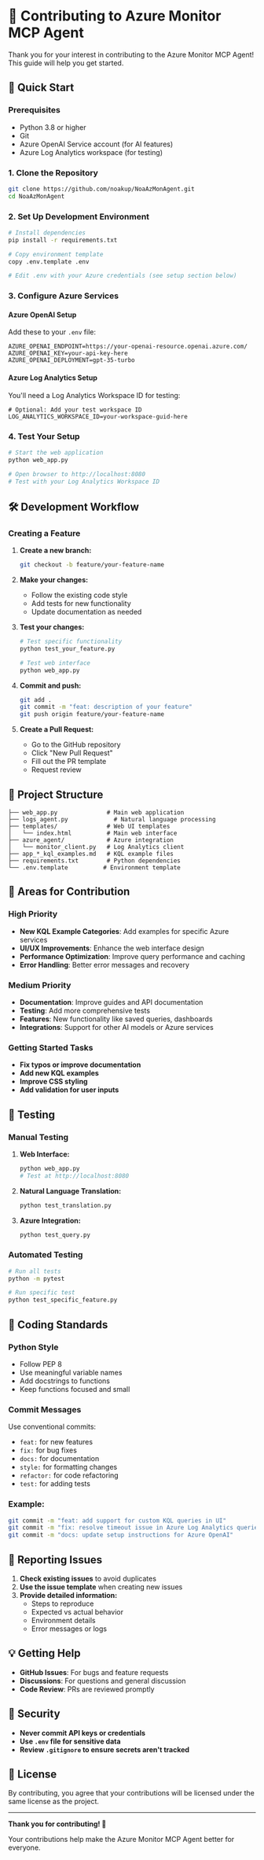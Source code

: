 # 🤝 Contributing to Azure Monitor MCP Agent

Thank you for your interest in contributing to the Azure Monitor MCP Agent! This guide will help you get started.

## 🚀 Quick Start

### Prerequisites
- Python 3.8 or higher
- Git
- Azure OpenAI Service account (for AI features)
- Azure Log Analytics workspace (for testing)

### 1. Clone the Repository
```bash
git clone https://github.com/noakup/NoaAzMonAgent.git
cd NoaAzMonAgent
```

### 2. Set Up Development Environment
```bash
# Install dependencies
pip install -r requirements.txt

# Copy environment template
copy .env.template .env

# Edit .env with your Azure credentials (see setup section below)
```

### 3. Configure Azure Services

#### Azure OpenAI Setup
Add these to your `.env` file:
```env
AZURE_OPENAI_ENDPOINT=https://your-openai-resource.openai.azure.com/
AZURE_OPENAI_KEY=your-api-key-here
AZURE_OPENAI_DEPLOYMENT=gpt-35-turbo
```

#### Azure Log Analytics Setup
You'll need a Log Analytics Workspace ID for testing:
```env
# Optional: Add your test workspace ID
LOG_ANALYTICS_WORKSPACE_ID=your-workspace-guid-here
```

### 4. Test Your Setup
```bash
# Start the web application
python web_app.py

# Open browser to http://localhost:8080
# Test with your Log Analytics Workspace ID
```

## 🛠️ Development Workflow

### Creating a Feature
1. **Create a new branch:**
   ```bash
   git checkout -b feature/your-feature-name
   ```

2. **Make your changes:**
   - Follow the existing code style
   - Add tests for new functionality
   - Update documentation as needed

3. **Test your changes:**
   ```bash
   # Test specific functionality
   python test_your_feature.py
   
   # Test web interface
   python web_app.py
   ```

4. **Commit and push:**
   ```bash
   git add .
   git commit -m "feat: description of your feature"
   git push origin feature/your-feature-name
   ```

5. **Create a Pull Request:**
   - Go to the GitHub repository
   - Click "New Pull Request"
   - Fill out the PR template
   - Request review

## 📁 Project Structure

```
├── web_app.py              # Main web application
├── logs_agent.py             # Natural language processing
├── templates/              # Web UI templates
│   └── index.html          # Main web interface
├── azure_agent/            # Azure integration
│   └── monitor_client.py   # Log Analytics client
├── app_*_kql_examples.md   # KQL example files
├── requirements.txt        # Python dependencies
└── .env.template          # Environment template
```

## 🎯 Areas for Contribution

### High Priority
- **New KQL Example Categories**: Add examples for specific Azure services
- **UI/UX Improvements**: Enhance the web interface design
- **Performance Optimization**: Improve query performance and caching
- **Error Handling**: Better error messages and recovery

### Medium Priority
- **Documentation**: Improve guides and API documentation
- **Testing**: Add more comprehensive tests
- **Features**: New functionality like saved queries, dashboards
- **Integrations**: Support for other AI models or Azure services

### Getting Started Tasks
- **Fix typos or improve documentation**
- **Add new KQL examples**
- **Improve CSS styling**
- **Add validation for user inputs**

## 🧪 Testing

### Manual Testing
1. **Web Interface:**
   ```bash
   python web_app.py
   # Test at http://localhost:8080
   ```

2. **Natural Language Translation:**
   ```bash
   python test_translation.py
   ```

3. **Azure Integration:**
   ```bash
   python test_query.py
   ```

### Automated Testing
```bash
# Run all tests
python -m pytest

# Run specific test
python test_specific_feature.py
```

## 📝 Coding Standards

### Python Style
- Follow PEP 8
- Use meaningful variable names
- Add docstrings to functions
- Keep functions focused and small

### Commit Messages
Use conventional commits:
- `feat:` for new features
- `fix:` for bug fixes
- `docs:` for documentation
- `style:` for formatting changes
- `refactor:` for code refactoring
- `test:` for adding tests

### Example:
```bash
git commit -m "feat: add support for custom KQL queries in UI"
git commit -m "fix: resolve timeout issue in Azure Log Analytics queries"
git commit -m "docs: update setup instructions for Azure OpenAI"
```

## 🐛 Reporting Issues

1. **Check existing issues** to avoid duplicates
2. **Use the issue template** when creating new issues
3. **Provide detailed information:**
   - Steps to reproduce
   - Expected vs actual behavior
   - Environment details
   - Error messages or logs

## 💡 Getting Help

- **GitHub Issues**: For bugs and feature requests
- **Discussions**: For questions and general discussion
- **Code Review**: PRs are reviewed promptly

## 🔐 Security

- **Never commit API keys or credentials**
- **Use `.env` file for sensitive data**
- **Review `.gitignore` to ensure secrets aren't tracked**

## 📄 License

By contributing, you agree that your contributions will be licensed under the same license as the project.

---

**Thank you for contributing! 🎉**

Your contributions help make the Azure Monitor MCP Agent better for everyone.
